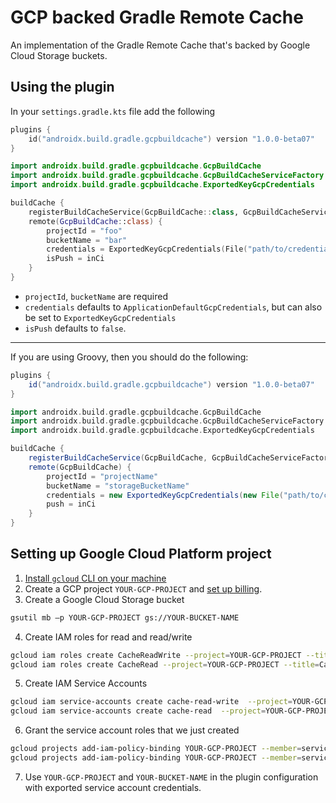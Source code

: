 # GCP backed Gradle Remote Cache

An implementation of the Gradle Remote Cache that's backed by Google Cloud Storage buckets.

## Using the plugin

In your `settings.gradle.kts` file add the following

```kotlin
plugins {
    id("androidx.build.gradle.gcpbuildcache") version "1.0.0-beta07"
}

import androidx.build.gradle.gcpbuildcache.GcpBuildCache
import androidx.build.gradle.gcpbuildcache.GcpBuildCacheServiceFactory
import androidx.build.gradle.gcpbuildcache.ExportedKeyGcpCredentials

buildCache {
    registerBuildCacheService(GcpBuildCache::class, GcpBuildCacheServiceFactory::class)
    remote(GcpBuildCache::class) {
        projectId = "foo"
        bucketName = "bar"
        credentials = ExportedKeyGcpCredentials(File("path/to/credentials.json"))
        isPush = inCi
    }
}
```

- `projectId`, `bucketName` are required
- `credentials` defaults to `ApplicationDefaultGcpCredentials`, but can also be set to `ExportedKeyGcpCredentials`
- `isPush` defaults to `false`.

---

If you are using Groovy, then you should do the following:

```groovy
plugins {
    id("androidx.build.gradle.gcpbuildcache") version "1.0.0-beta07"
}

import androidx.build.gradle.gcpbuildcache.GcpBuildCache
import androidx.build.gradle.gcpbuildcache.GcpBuildCacheServiceFactory
import androidx.build.gradle.gcpbuildcache.ExportedKeyGcpCredentials

buildCache {
    registerBuildCacheService(GcpBuildCache, GcpBuildCacheServiceFactory)
    remote(GcpBuildCache) {
        projectId = "projectName"
        bucketName = "storageBucketName"
        credentials = new ExportedKeyGcpCredentials(new File("path/to/credentials.json"))
        push = inCi
    }
}
```

## Setting up Google Cloud Platform project

1. [Install `gcloud` CLI on your machine](https://cloud.google.com/sdk/docs/install)
2. Create a GCP project `YOUR-GCP-PROJECT` and [set up billing](https://cloud.google.com/billing/docs/how-to/manage-billing-account#create_a_new_billing_account).
3. Create a Google Cloud Storage bucket
```bash
gsutil mb –p YOUR-GCP-PROJECT gs://YOUR-BUCKET-NAME
```
4. Create IAM roles for read and read/write
```bash
gcloud iam roles create CacheReadWrite --project=YOUR-GCP-PROJECT --title=CacheReadWrite --description="Have access to read and write to remote Gradle cache" --permissions=storage.buckets.get,storage.objects.create,storage.objects.delete,storage.objects.get,storage.objects.getIamPolicy,storage.objects.list
gcloud iam roles create CacheRead --project=YOUR-GCP-PROJECT --title=CacheRead --description="Have access to read from remote Gradle cache" --permissions=storage.buckets.get,storage.objects.get,storage.objects.getIamPolicy,storage.objects.list
```
5. Create IAM Service Accounts
```bash
gcloud iam service-accounts create cache-read-write  --project=YOUR-GCP-PROJECT
gcloud iam service-accounts create cache-read  --project=YOUR-GCP-PROJECT
```
6. Grant the service account roles that we just created
```bash
gcloud projects add-iam-policy-binding YOUR-GCP-PROJECT --member=serviceAccount:cache-read@YOUR-GCP-PROJECT.iam.gserviceaccount.com --role=projects/YOUR-GCP-PROJECT/roles/CacheRead
gcloud projects add-iam-policy-binding YOUR-GCP-PROJECT --member=serviceAccount:cache-read-write@YOUR-GCP-PROJECT.iam.gserviceaccount.com --role=projects/YOUR-GCP-PROJECT/roles/CacheReadWrite
```
7. Use `YOUR-GCP-PROJECT` and `YOUR-BUCKET-NAME` in the plugin configuration with exported service account credentials.
